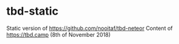 # tbd-static
Static version of https://github.com/nooitaf/tbd-neteor
Content of https://tbd.camp (8th of November 2018)
